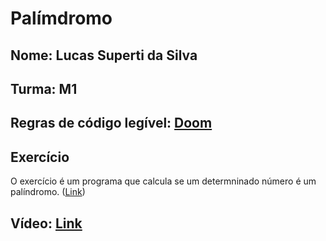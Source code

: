 # Palímdromo

## Nome: Lucas Superti da Silva
## Turma: M1
## Regras de código legível: [Doom][doomConvensions]
## Exercício
O exercício é um programa que calcula se um determninado número é um palíndromo. ([Link][palindrome])
## Vídeo: [Link][video]

[doomConvensions]: https://fabiensanglard.net/fd_proxy/doom3/CodeStyleConventions.pdf
[video]: https://drive.google.com/file/d/1kvP-uM9vJ7pgqey9pvgaTuvRWkWTI-Ok/view?usp=share_link
[palindrome]: https://leetcode.com/problems/palindrome-number/